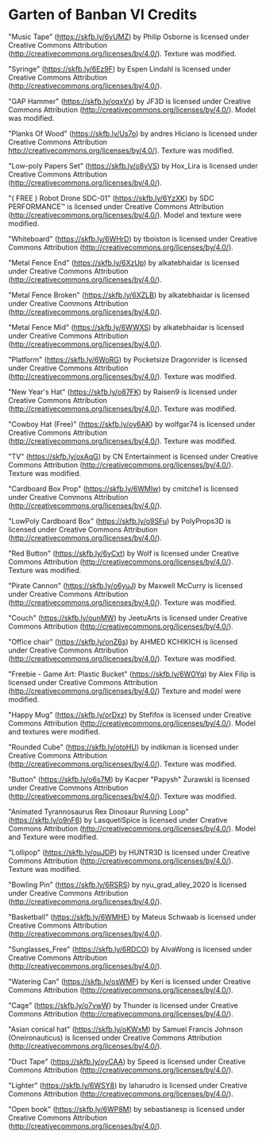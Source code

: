 # Garten of Banban VI Credits

"Music Tape" (https://skfb.ly/6vUMZ) by
Philip Osborne is licensed under Creative Commons Attribution
(http://creativecommons.org/licenses/by/4.0/).
Texture was modified.

"Syringe" (https://skfb.ly/6Ez9F) by
Espen Lindahl is licensed under Creative Commons Attribution
(http://creativecommons.org/licenses/by/4.0/).

"GAP Hammer" (https://skfb.ly/oqxVx) by
JF3D is licensed under Creative Commons Attribution
(http://creativecommons.org/licenses/by/4.0/).
Model was modified.

"Planks Of Wood" (https://skfb.ly/Us7o) by
andres Hiciano is licensed under Creative Commons Attribution
http://creativecommons.org/licenses/by/4.0/).
Texture was modified.

"Low-poly Papers Set" (https://skfb.ly/o8yVS) by
Hox_Lira is licensed under Creative Commons Attribution
(http://creativecommons.org/licenses/by/4.0/).

"( FREE ) Robot Drone SDC-01" (https://skfb.ly/6YzXK) by
SDC PERFORMANCE™️ is licensed under Creative Commons Attribution
(http://creativecommons.org/licenses/by/4.0/).
Model and texture were modified.

"Whiteboard" (https://skfb.ly/6WHrD) by
tboiston is licensed under Creative Commons Attribution
(http://creativecommons.org/licenses/by/4.0/).

"Metal Fence End" (https://skfb.ly/6XzUp) by
alkatebhaidar is licensed under Creative Commons Attribution
(http://creativecommons.org/licenses/by/4.0/).

"Metal Fence Broken" (https://skfb.ly/6XZLB) by
alkatebhaidar is licensed under Creative Commons Attribution
(http://creativecommons.org/licenses/by/4.0/).

"Metal Fence Mid" (https://skfb.ly/6WWXS) by
alkatebhaidar is licensed under Creative Commons Attribution
(http://creativecommons.org/licenses/by/4.0/).

"Platform" (https://skfb.ly/6WoRG) by
Pocketsize Dragonrider is licensed under Creative Commons Attribution
(http://creativecommons.org/licenses/by/4.0/).
Texture was modified.

"New Year's Hat" (https://skfb.ly/o87FK) by
Raisen9 is licensed under Creative Commons Attribution
(http://creativecommons.org/licenses/by/4.0/).
Texture was modified.

"Cowboy Hat (Free)" (https://skfb.ly/oy6AK) by
wolfgar74 is licensed under Creative Commons Attribution
(http://creativecommons.org/licenses/by/4.0/).
Texture was modified.

"TV" (https://skfb.ly/oxAqG) by
CN Entertainment is licensed under Creative Commons Attribution
(http://creativecommons.org/licenses/by/4.0/).
Texture was modified.

"Cardboard Box Prop" (https://skfb.ly/6WMIw) by
cmitche1 is licensed under Creative Commons Attribution
(http://creativecommons.org/licenses/by/4.0/).

"LowPoly Cardboard Box" (https://skfb.ly/o9SFu) by
PolyProps3D is licensed under Creative Commons Attribution
(http://creativecommons.org/licenses/by/4.0/).

"Red Button" (https://skfb.ly/6vCxt) by
Wolf is licensed under Creative Commons Attribution
(http://creativecommons.org/licenses/by/4.0/).
Texture was modified.

"Pirate Cannon" (https://skfb.ly/o6yuJ) by
Maxwell McCurry is licensed under Creative Commons Attribution
(http://creativecommons.org/licenses/by/4.0/).
Texture was modified.

"Couch" (https://skfb.ly/ounMW) by
JeetuArts is licensed under Creative Commons Attribution
(http://creativecommons.org/licenses/by/4.0/).

"Office chair" (https://skfb.ly/onZ6s) by
AHMED KCHIKICH is licensed under Creative Commons Attribution
(http://creativecommons.org/licenses/by/4.0/).
Texture was modified.

"Freebie - Game Art: Plastic Bucket" (https://skfb.ly/6WOYq) by
Alex Filip is licensed under Creative Commons Attribution
(http://creativecommons.org/licenses/by/4.0/)
Texture and model were modified.

"Happy Mug" (https://skfb.ly/orDxz) by
Stefifox is licensed under Creative Commons Attribution
(http://creativecommons.org/licenses/by/4.0/).
Model and textures were modified.

"Rounded Cube" (https://skfb.ly/otoHU) by
indikman is licensed under Creative Commons Attribution
(http://creativecommons.org/licenses/by/4.0/).
Texture was modified.

"Button" (https://skfb.ly/o6s7M) by
Kacper "Papysh" Żurawski is licensed under Creative Commons Attribution
(http://creativecommons.org/licenses/by/4.0/).
Texture was modified.

"Animated Tyrannosaurus Rex Dinosaur Running Loop" (https://skfb.ly/o9nF6) by
LasquetiSpice is licensed under Creative Commons Attribution
(http://creativecommons.org/licenses/by/4.0/).
Model and Texture were modified.

"Lollipop" (https://skfb.ly/ouJDP) by
HUNTR3D is licensed under Creative Commons Attribution
(http://creativecommons.org/licenses/by/4.0/).
Texture was modified.

"Bowling Pin" (https://skfb.ly/6RSRS) by
nyu_grad_alley_2020 is licensed under Creative Commons Attribution
(http://creativecommons.org/licenses/by/4.0/).

"Basketball" (https://skfb.ly/6WMHE) by
Mateus Schwaab is licensed under Creative Commons Attribution
(http://creativecommons.org/licenses/by/4.0/).

"Sunglasses_Free" (https://skfb.ly/6RDCO) by
AlvaWong is licensed under Creative Commons Attribution
(http://creativecommons.org/licenses/by/4.0/).

"Watering Can" (https://skfb.ly/osWMF) by
Keri is licensed under Creative Commons Attribution
(http://creativecommons.org/licenses/by/4.0/).

"Cage" (https://skfb.ly/o7vwW) by
Thunder is licensed under Creative Commons Attribution
(http://creativecommons.org/licenses/by/4.0/).

"Asian conical hat" (https://skfb.ly/oKWxM) by
Samuel Francis Johnson (Oneironauticus) is licensed under Creative Commons
Attribution (http://creativecommons.org/licenses/by/4.0/).

"Duct Tape" (https://skfb.ly/oyCAA) by
Speed is licensed under Creative Commons Attribution
(http://creativecommons.org/licenses/by/4.0/).

"Lighter" (https://skfb.ly/6WSY8) by
laharudro is licensed under Creative Commons Attribution
(http://creativecommons.org/licenses/by/4.0/).

"Open book" (https://skfb.ly/6WP8M) by
sebastianesp is licensed under Creative Commons Attribution
(http://creativecommons.org/licenses/by/4.0/).
